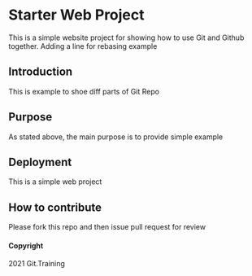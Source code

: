 # Starter Web Project

This is a simple website project for showing how to use Git and Github together. Adding a line for rebasing example

## Introduction

This is example to shoe diff parts of Git Repo

## Purpose

As stated above, the main purpose is to provide simple example

## Deployment

This is a simple web project
## How to contribute

Please fork this repo and then issue pull request for review
#### Copyright

2021 Git.Training
